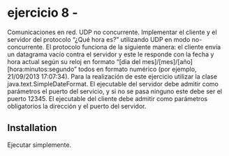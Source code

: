 # ejercicio 8 - 

Comunicaciones en red. UDP no concurrente.
Implementar el cliente y el servidor del protocolo “¿Qué hora es?” utilizando UDP en modo no- concurrente. El protocolo funciona de la siguiente manera: el cliente envía un datagrama vacío contra el servidor y este le responde con la fecha y hora actual según su reloj en formato “[dia del mes]/[mes]/[año] [hora:minutos:segundo” todos en formato numérico (por ejemplo, 21/09/2013 17:07:34). Para la realización de este ejercicio utilizar la clase java.text.SimpleDateFormat.
El ejecutable del servidor debe admitir como parámetros el puerto del servicio, y si no se pasa ninguno este debe ser el puerto 12345. El ejecutable del cliente debe admitir como parámetros obligatorios la dirección y el puerto del servidor.


## Installation
Ejecutar simplemente.